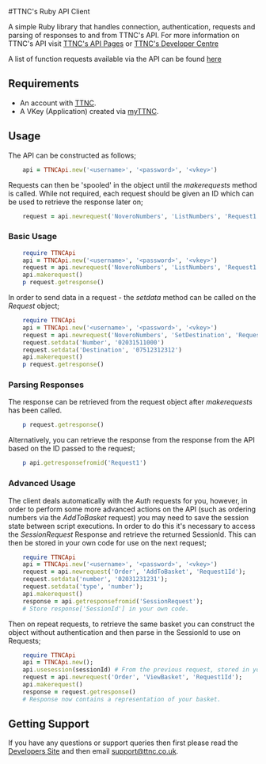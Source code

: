 #TTNC's Ruby API Client

A simple Ruby library that handles connection, authentication, requests and parsing of responses to and from TTNC's API. For more information on TTNC's API visit [TTNC's API Pages](http://www.ttnc.co.uk/myttnc/ttnc-api/) or [TTNC's Developer Centre](http://developer.ttnc.co.uk)

A list of function requests available via the API can be found [here](http://developer.ttnc.co.uk/functions/)

## Requirements

- An account with [TTNC](http://www.ttnc.co.uk).
- A VKey (Application) created via [myTTNC](https://www.myttnc.co.uk).

## Usage

The API can be constructed as follows;
```ruby
	api = TTNCApi.new('<username>', '<password>', '<vkey>')
```

Requests can then be 'spooled' in the object until the *makerequests* method is called. While not required, each request should be given an ID which can be used to retrieve the response later on;

```ruby
	request = api.newrequest('NoveroNumbers', 'ListNumbers', 'Request1')
```

### Basic Usage
```ruby
	require TTNCApi
	api = TTNCApi.new('<username>', '<password>', '<vkey>')
	request = api.newrequest('NoveroNumbers', 'ListNumbers', 'Request1')
	api.makerequest()
	p request.getresponse()
```

In order to send data in a request - the *setdata* method can  be called on the *Request* object;

```ruby
	require TTNCApi
	api = TTNCApi.new('<username>', '<password>', '<vkey>')
	request = api.newrequest('NoveroNumbers', 'SetDestination', 'Request1')
	request.setdata('Number', '02031511000')
	request.setdata('Destination', '07512312312')
	api.makerequest()
	p request.getresponse()
```

### Parsing Responses

The response can be retrieved from the request object after *makerequests* has been called.
```ruby
	p request.getresponse()
```

Alternatively, you can retrieve the response from the response from the API based on the ID passed to the request;

```ruby
	p api.getresponsefromid('Request1')
```

### Advanced Usage

The client deals automatically with the *Auth* requests for you, however, in order to perform some more advanced actions on the API (such as ordering numbers via the *AddToBasket* request) you may need to save the session state between script executions. In order to do this it's necessary to access the *SessionRequest* Response and retrieve the returned SessionId. This can then be stored in your own code for use on the next request;

```ruby
	require TTNCApi
	api = TTNCApi.new('<username>', '<password>', '<vkey>')
	request = api.newrequest('Order', 'AddToBasket', 'Request1Id');
	request.setdata('number', '02031231231');
	request.setdata('type', 'number');
	api.makerequest()
	response = api.getresponsefromid('SessionRequest');
	# Store response['SessionId'] in your own code.
```

Then on repeat requests, to retrieve the same basket you can construct the object without authentication and then parse in the SessionId to use on Requests;

```ruby
	require TTNCApi
	api = TTNCApi.new();
	api.usesession(sessionId) # From the previous request, stored in your own code.
	request = api.newrequest('Order', 'ViewBasket', 'Request1Id');
	api.makerequest()
	response = request.getresponse()
	# Response now contains a representation of your basket.
```

## Getting Support

If you have any questions or support queries then first please read the [Developers Site](http://developer.ttnc.co.uk) and then email support@ttnc.co.uk.


